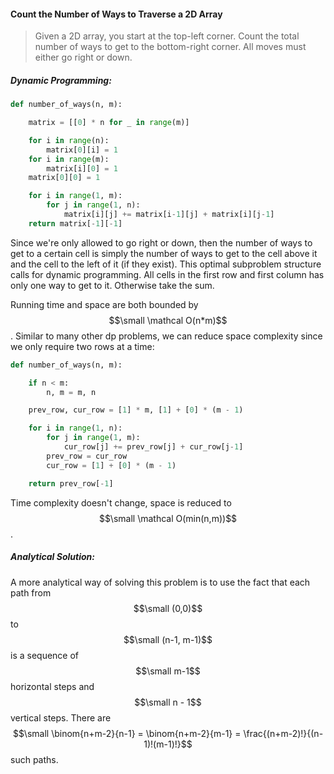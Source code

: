 #### Count the Number of Ways to Traverse a 2D Array

> Given a 2D array, you start at the top-left corner. Count the total number of ways to get to the bottom-right corner. All moves must either go right or down.

##### Dynamic Programming:

```py
def number_of_ways(n, m):

    matrix = [[0] * n for _ in range(m)]

    for i in range(n):
        matrix[0][i] = 1
    for i in range(m):
        matrix[i][0] = 1
    matrix[0][0] = 1

    for i in range(1, m):
        for j in range(1, n):
            matrix[i][j] += matrix[i-1][j] + matrix[i][j-1]
    return matrix[-1][-1]
```

Since we're only allowed to go right or down, then the number of ways to get to a certain cell is simply the number of ways to get to the cell above it and the cell to the left of it \(if they exist\). This optimal subproblem structure calls for dynamic programming. All cells in the first row and first column has only one way to get to it. Otherwise take the sum.

Running time and space are both bounded by $$\small \mathcal O(n*m)$$. Similar to many other dp problems, we can reduce space complexity since we only require two rows at a time:

```py
def number_of_ways(n, m):

    if n < m:
        n, m = m, n

    prev_row, cur_row = [1] * m, [1] + [0] * (m - 1)

    for i in range(1, n):
        for j in range(1, m):
            cur_row[j] += prev_row[j] + cur_row[j-1]
        prev_row = cur_row
        cur_row = [1] + [0] * (m - 1)

    return prev_row[-1]
```

Time complexity doesn't change, space is reduced to $$\small \mathcal O(min(n,m))$$.

##### Analytical Solution:

A more analytical way of solving this problem is to use the fact that each path from $$\small (0,0)$$ to $$\small (n-1, m-1)$$ is a sequence of $$\small m-1$$ horizontal steps and $$\small n - 1$$ vertical steps. There are $$\small \binom{n+m-2}{n-1} = \binom{n+m-2}{m-1} = \frac{(n+m-2)!}{(n-1)!(m-1)!}$$ such paths.

